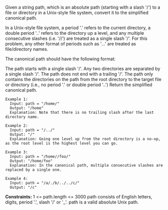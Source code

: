 Given a string path, which is an absolute path (starting with a slash '/') to a file or directory in a Unix-style file system, convert it to the simplified canonical path.

In a Unix-style file system, a period '.' refers to the current directory, a double period '..' refers to the directory up a level, and any multiple consecutive slashes (i.e. '//') are treated as a single slash '/'. For this problem, any other format of periods such as '...' are treated as file/directory names.

The canonical path should have the following format:

The path starts with a single slash '/'.
Any two directories are separated by a single slash '/'.
The path does not end with a trailing '/'.
The path only contains the directories on the path from the root directory to the target file or directory (i.e., no period '.' or double period '..')
Return the simplified canonical path.

 
```
Example 1:
  Input: path = "/home/"
  Output: "/home"
  Explanation: Note that there is no trailing slash after the last directory name.

Example 2:
  Input: path = "/../"
  Output: "/"
  Explanation: Going one level up from the root directory is a no-op, as the root level is the highest level you can go.

Example 3:
  Input: path = "/home//foo/"
  Output: "/home/foo"
  Explanation: In the canonical path, multiple consecutive slashes are replaced by a single one.

Example 4:
  Input: path = "/a/./b/../../c/"
  Output: "/c"
``` 

**Constraints:**
  1 <= path.length <= 3000
  path consists of English letters, digits, period '.', slash '/' or '_'.
  path is a valid absolute Unix path.